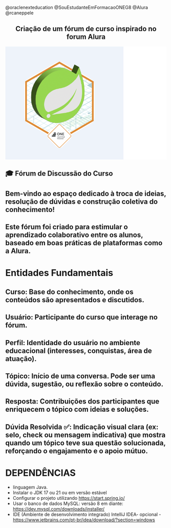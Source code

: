 @oraclenexteducation 
@SouEstudanteEmFormacaoONEG8 
@Alura
@rcaneppele
<div align="center">

## Criação de um fórum de curso inspirado no forum Alura

</div>
<img align = center src="https://github.com/terezafcsousa2/challenge_forum_rub/blob/main/assets/forum_rub.png" alt= "Badge">

## 🎓 Fórum de Discussão do Curso 
## Bem-vindo ao espaço dedicado à troca de ideias, resolução de dúvidas e construção coletiva do conhecimento! 
## Este fórum foi criado para estimular o aprendizado colaborativo entre os alunos, baseado em boas práticas de plataformas como a Alura.

# Entidades Fundamentais
## Curso: Base do conhecimento, onde os conteúdos são apresentados e discutidos.

## Usuário: Participante do curso que interage no fórum.
## Perfil: Identidade do usuário no ambiente educacional (interesses, conquistas, área de atuação).

## Tópico: Início de uma conversa. Pode ser uma dúvida, sugestão, ou reflexão sobre o conteúdo.

## Resposta: Contribuições dos participantes que enriquecem o tópico com ideias e soluções.

## Dúvida Resolvida ✅: Indicação visual clara (ex: selo, check ou mensagem indicativa) que mostra quando um tópico teve sua questão solucionada, reforçando o engajamento e o apoio mútuo.



  
# DEPENDÊNCIAS
* linguagem Java.
* Instalar o JDK 17 ou 21 ou em versão estável
* Configurar o projeto utilizando https://start.spring.io/
* Usar o banco de dados MySQL: versão 8 em diante: https://dev.mysql.com/downloads/installer/
* IDE (Ambiente de desenvolvimento integrado) IntelliJ IDEA- opcional - https://www.jetbrains.com/pt-br/idea/download/?section=windows
